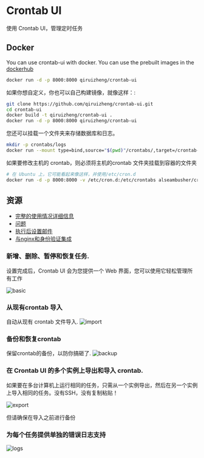Crontab UI
==========

使用 Crontab UI，管理定时任务

## Docker
You can use crontab-ui with docker. You can use the prebuilt images in the [dockerhub](https://hub.docker.com/r/alseambusher/crontab-ui/tags)
```bash
docker run -d -p 8000:8000 qiruizheng/crontab-ui
```

如果你想自定义，你也可以自己构建镜像，就像这样：:
```bash
git clone https://github.com/qiruizheng/crontab-ui.git
cd crontab-ui
docker build -t qiruizheng/crontab-ui .
docker run -d -p 8000:8000 qiruizheng/crontab-ui
```

您还可以挂载一个文件夹来存储数据库和日志。
```bash
mkdir -p crontabs/logs
docker run --mount type=bind,source="$(pwd)"/crontabs/,target=/crontab-ui/crontabs/ -d -p 8000:8000 qiruizheng/crontab-ui
```

如果要修改主机的 crontab，则必须将主机的crontab 文件夹挂载到容器的文件夹
```bash
# 在 Ubuntu 上，它可能看起来像这样，并使用/etc/cron.d
docker run -d -p 8000:8000 -v /etc/cron.d:/etc/crontabs alseambusher/crontab-ui
```

    
## 资源

* [完整的使用情况详细信息](https://lifepluslinux.blogspot.com/2015/06/crontab-ui-easy-and-safe-way-to-manage.html)
* [问题](https://github.com/alseambusher/crontab-ui/blob/master/README/issues.md)
* [执行后设置邮件](https://lifepluslinux.blogspot.com/2017/03/introducing-mailing-in-crontab-ui.html)
* [与nginx和身份验证集成](https://github.com/alseambusher/crontab-ui/blob/master/README/nginx.md)

### 新增、删除、暂停和恢复任务.

设置完成后，Crontab UI 会为您提供一个 Web 界面，您可以使用它轻松管理所有工作

![basic](https://github.com/alseambusher/crontab-ui/raw/gh-pages/screenshots/main.png)

### 从现有crontab 导入

自动从现有 crontab 文件导入.
![import](https://github.com/alseambusher/crontab-ui/raw/gh-pages/screenshots/import.gif)

### 备份和恢复crontab

保留crontab的备份，以防你搞砸了.
![backup](https://github.com/alseambusher/crontab-ui/raw/gh-pages/screenshots/backup.png)

### 在 Crontab UI 的多个实例上导出和导入 crontab.

如果要在多台计算机上运行相同的任务，只需从一个实例导出，然后在另一个实例上导入相同的任务。没有SSH，没有复制粘贴！

![export](https://github.com/alseambusher/crontab-ui/raw/gh-pages/screenshots/import_db.png)

但请确保在导入之前进行备份

### 为每个任务提供单独的错误日志支持
![logs](https://github.com/alseambusher/crontab-ui/raw/gh-pages/screenshots/log.gif)

